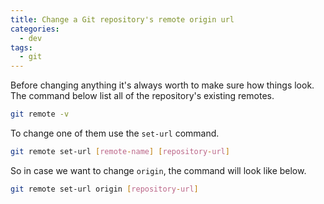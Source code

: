 ```yaml
---
title: Change a Git repository's remote origin url
categories:
  - dev
tags:
  - git
---
```


Before changing anything it's always worth to make sure how things look. The command below list all of the repository's existing remotes.

```bash
git remote -v
```

To change one of them use the `set-url` command.

```bash
git remote set-url [remote-name] [repository-url]
```

So in case we want to change `origin`, the command will look like below.

```bash
git remote set-url origin [repository-url]
```
